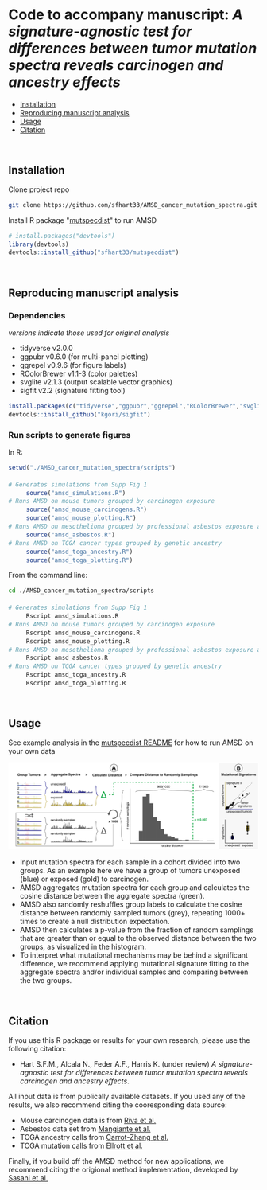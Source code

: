 # Code to accompany manuscript: *A signature-agnostic test for differences between tumor mutation spectra reveals carcinogen and ancestry effects*

- [Installation](#installation)
- [Reproducing manuscript analysis](#reproducing-manuscript-analysis)
- [Usage](#usage)
- [Citation](#citation)

<br/>

## Installation

Clone project repo

```sh
git clone https://github.com/sfhart33/AMSD_cancer_mutation_spectra.git
```

Install R package "[mutspecdist](https://github.com/sfhart33/mutspecdist)" to run AMSD

```r
# install.packages("devtools")
library(devtools)
devtools::install_github("sfhart33/mutspecdist")
```

<br/>

## Reproducing manuscript analysis

### Dependencies
*versions indicate those used for original analysis*
- tidyverse     v2.0.0
- ggpubr        v0.6.0   (for multi-panel plotting)
- ggrepel       v0.9.6   (for figure labels)
- RColorBrewer  v1.1-3   (color palettes)
- svglite       v2.1.3   (output scalable vector graphics)
- sigfit        v2.2     (signature fitting tool)

```r
install.packages(c("tidyverse","ggpubr","ggrepel","RColorBrewer","svglite"))
devtools::install_github("kgori/sigfit")
```

### Run scripts to generate figures

In R:
```r
setwd("./AMSD_cancer_mutation_spectra/scripts")

# Generates simulations from Supp Fig 1
     source("amsd_simulations.R")   
# Runs AMSD on mouse tumors grouped by carcinogen exposure
     source("amsd_mouse_carcinogens.R")   
     source("amsd_mouse_plotting.R")
# Runs AMSD on mesothelioma grouped by professional asbestos exposure and plots results
     source("amsd_asbestos.R")  
# Runs AMSD on TCGA cancer types grouped by genetic ancestry
     source("amsd_tcga_ancestry.R")        
     source("amsd_tcga_plotting.R")
```

From the command line:
```sh
cd ./AMSD_cancer_mutation_spectra/scripts

# Generates simulations from Supp Fig 1
     Rscript amsd_simulations.R
# Runs AMSD on mouse tumors grouped by carcinogen exposure
     Rscript amsd_mouse_carcinogens.R   
     Rscript amsd_mouse_plotting.R
# Runs AMSD on mesothelioma grouped by professional asbestos exposure and plots results
     Rscript amsd_asbestos.R
# Runs AMSD on TCGA cancer types grouped by genetic ancestry
     Rscript amsd_tcga_ancestry.R      
     Rscript amsd_tcga_plotting.R
```


<br/>

## Usage

See example analysis in the [mutspecdist README](https://github.com/sfhart33/mutspecdist) for how to run AMSD on your own data

![AMSD method](outputs/figures_versions/Figure1_2025-04-29.png)

- Input mutation spectra for each sample in a cohort divided into two groups. As an example here we have a group of tumors unexposed (blue) or exposed (gold) to carcinogen.
- AMSD aggregates mutation spectra for each group and calculates the cosine distance between the aggregate spectra (green).
- AMSD also randomly reshuffles group labels to calculate the cosine distance between randomly sampled tumors (grey), repeating 1000+ times to create a null distribution expectation.
- AMSD then calculates a p-value from the fraction of random samplings that are greater than or equal to the observed distance between the two groups, as visualized in the histogram.
- To interpret what mutational mechanisms may be behind a significant difference, we recommend applying mutational signature fitting to the aggregate spectra and/or individual samples and comparing between the two groups.

<br/>

## Citation

If you use this R package or results for your own research, please use the following citation:

- Hart S.F.M., Alcala N., Feder A.F., Harris K. (under review) *A signature-agnostic test for differences between tumor mutation spectra reveals carcinogen and ancestry effects*.

All input data is from publically available datasets. If you used any of the results, we also recommend citing the cooresponding data source:

- Mouse carcinogen data is from [Riva et al.](https://www.nature.com/articles/s41588-020-0692-4)
- Asbestos data set from [Mangiante et al.](https://www.nature.com/articles/s41588-023-01321-1)
- TCGA ancestry calls from [Carrot-Zhang et al.](https://www.sciencedirect.com/science/article/pii/S1535610820302117?via%3Dihub)
- TCGA mutation calls from [Ellrott et al.](https://www.sciencedirect.com/science/article/pii/S2405471218300966?via%3Dihub)

Finally, if you build off the AMSD method for new applications, we recommend citing the origional method implementation, developed by [Sasani et al.](https://elifesciences.org/articles/89096)

